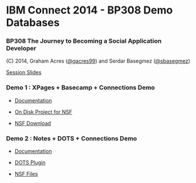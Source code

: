 IBM Connect 2014 - BP308 Demo Databases
=======================================

### BP308 The Journey to Becoming a Social Application Developer

(C) 2014, Graham Acres ([@gacres99](https://twitter.com/gacres99)) and Serdar Basegmez ([@sbasegmez](https://twitter.com/sbasegmez))


[Session Slides](https://speakerdeck.com/sbasegmez/bp308-the-journey-to-becoming-a-social-application-developer)


### Demo 1 : XPages + Basecamp + Connections Demo

  * [Documentation](wiki/Demo1)
  * [On Disk Project for NSF](demo1-XPages/odp-ic14xpages)

  * [NSF Download](https://github.com/sbasegmez/ic14demos/raw/master/demo1-XPages/redist/ic14xpages.nsf)


### Demo 2 : Notes + DOTS + Connections Demo

  * [Documentation](wiki/Demo2)
  
  * [DOTS Plugin](https://github.com/sbasegmez/ic14demos/raw/master/demo2-DOTS/redist/com.developi.ic14.dots_1.0.0.201402041215.jar)
  * [NSF Files](https://github.com/sbasegmez/ic14demos/raw/master/demo2-DOTS/redist/nsf.zip)

